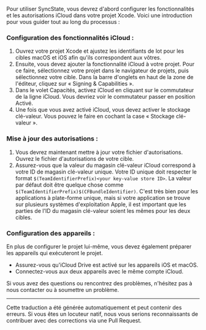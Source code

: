 Pour utiliser SyncState, vous devrez d'abord configurer les fonctionnalités et les autorisations iCloud dans votre projet Xcode. Voici une introduction pour vous guider tout au long du processus :

### Configuration des fonctionnalités iCloud :

1. Ouvrez votre projet Xcode et ajustez les identifiants de lot pour les cibles macOS et iOS afin qu'ils correspondent aux vôtres.
2. Ensuite, vous devez ajouter la fonctionnalité iCloud à votre projet. Pour ce faire, sélectionnez votre projet dans le navigateur de projets, puis sélectionnez votre cible. Dans la barre d'onglets en haut de la zone de l'éditeur, cliquez sur « Signing & Capabilities ».
3. Dans le volet Capacités, activez iCloud en cliquant sur le commutateur de la ligne iCloud. Vous devriez voir le commutateur passer en position Activé.
4. Une fois que vous avez activé iCloud, vous devez activer le stockage clé-valeur. Vous pouvez le faire en cochant la case « Stockage clé-valeur ».

### Mise à jour des autorisations :

1. Vous devrez maintenant mettre à jour votre fichier d'autorisations. Ouvrez le fichier d'autorisations de votre cible.
2. Assurez-vous que la valeur du magasin clé-valeur iCloud correspond à votre ID de magasin clé-valeur unique. Votre ID unique doit respecter le format `$(TeamIdentifierPrefix)<your key-value store ID>`. La valeur par défaut doit être quelque chose comme `$(TeamIdentifierPrefix)$(CFBundleIdentifier)`. C'est très bien pour les applications à plate-forme unique, mais si votre application se trouve sur plusieurs systèmes d'exploitation Apple, il est important que les parties de l'ID du magasin clé-valeur soient les mêmes pour les deux cibles.

### Configuration des appareils :

En plus de configurer le projet lui-même, vous devez également préparer les appareils qui exécuteront le projet.

- Assurez-vous qu'iCloud Drive est activé sur les appareils iOS et macOS.
- Connectez-vous aux deux appareils avec le même compte iCloud.

Si vous avez des questions ou rencontrez des problèmes, n'hésitez pas à nous contacter ou à soumettre un problème.

---
Cette traduction a été générée automatiquement et peut contenir des erreurs. Si vous êtes un locuteur natif, nous vous serions reconnaissants de contribuer avec des corrections via une Pull Request.
